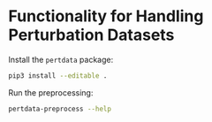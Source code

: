 # Functionality for Handling Perturbation Datasets

Install the `pertdata` package:

```sh
pip3 install --editable .
```

Run the preprocessing:

```sh
pertdata-preprocess --help
```
